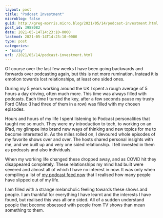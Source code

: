 ```yaml
---
layout: post
title: "Podcast Investment"
microblog: false
guid: http://greg-morris.micro.blog/2021/05/14/podcast-investment.html
post_id: 3988082
date: 2021-05-14T14:23:10-0000
lastmod: 2021-05-14T14:23:10-0000
type: post
categories:
- "Essay"
url: /2021/05/14/podcast-investment.html
---
```

<!--kg-card-begin: html--><div>
<div>
<p>Of course over the last few weeks I have been going backwards and forwards over podcasting again, but this is not more rumination. Instead it is emotion towards lost relationships, at least one sided ones.</p>
<p>During my 5 years working around the UK I spent a rough average of 5 hours a day driving, often much more. This time was always filled with podcasts. Each time I turned the key, after a few seconds pause my trusty Ford CMax (I had three of them in a row) was filled with my chosen episodes.</p>
<p>Hours and hours of my life I spent listening to Podcast personalities that taught me so much. They were my introduction to tech, to working on an iPad, my glimpse into brand new ways of thinking and new topics for me to become interested in. As the miles rolled on, I devoured whole episodes of my favorite shows over and over. The hosts shared personal insights with me, and we built up and very one sided relationship. I felt invested in them as podcasts and also individuals.</p>
<p>When my working life changed these dropped away, and as COVID hit they disappeared completely. These relationships my mind had built were severed and almost all of which I have no interest in now. It was only when compiling a list of <a href="/2021/05/12/my-podcast-feed.html">my podcast feed now</a> that I realised how many people have slipped out of my life.</p>
<p>I am filled with a strange melancholic feeling towards these shows and people. I am thankful for everything I have learnt and the interests I have found, but realised this was all one sided. All of a sudden understand people that become obsessed with people from TV shows than mean something to them.</p>
</div>
</div>
<!--kg-card-end: html-->
